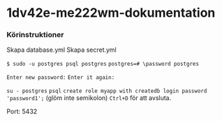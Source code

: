 # 1dv42e-me222wm-dokumentation
### Körinstruktioner

Skapa database.yml
Skapa secret.yml

`$ sudo -u postgres psql postgres`
`postgres=# \password postgres`

`Enter new password:`
`Enter it again:`

`su - postgres`
`psql`
`create role myapp with createdb login password 'password1';`
(glöm inte semikolon)
`Ctrl+D` för att avsluta.


Port: 5432
